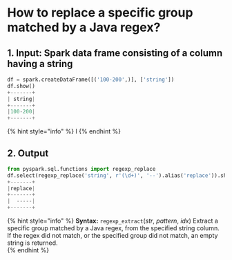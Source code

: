 # How to replace a specific group matched by a Java regex?

## 1.  Input:  Spark data frame consisting of a column having a string

```python
df = spark.createDataFrame([('100-200',)], ['string'])
df.show()
+-------+
| string|
+-------+
|100-200|
+-------+
```

{% hint style="info" %}
I
{% endhint %}

## 2.  Output

```python
from pyspark.sql.functions import regexp_replace
df.select(regexp_replace('string', r'(\d+)', '--').alias('replace')).show()
+-------+
|replace|
+-------+
|  -----|
+-------+
```

{% hint style="info" %}
**Syntax:**   `regexp_extract`\(_str_, _pattern_, _idx_\)                                                                                                                 Extract a specific group matched by a Java regex, from the specified string column. If the regex did not match, or the specified group did not match, an empty string is returned.                
{% endhint %}

